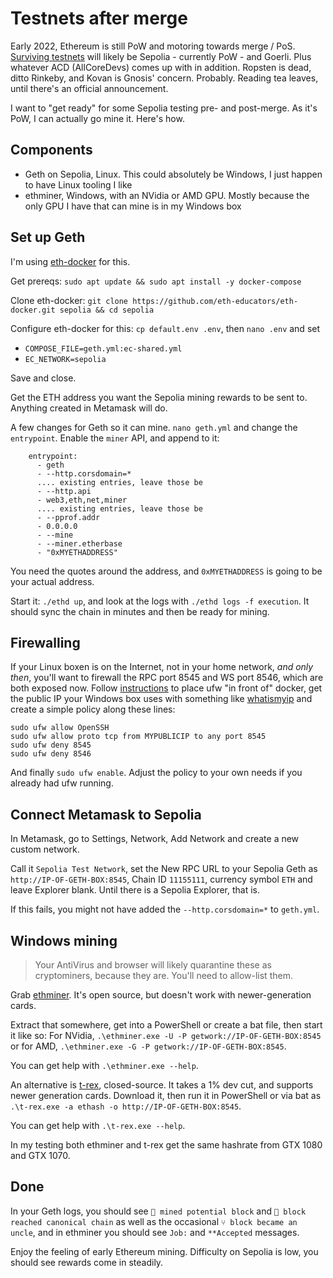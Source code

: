 # Testnets after merge

Early 2022, Ethereum is still PoW and motoring towards merge / PoS. [Surviving testnets](https://github.com/ethereum/pm/issues/460) will likely be Sepolia - currently PoW - and Goerli. Plus whatever ACD (AllCoreDevs) comes up with in addition. Ropsten is dead, ditto Rinkeby, and Kovan is Gnosis' concern. Probably. Reading tea leaves, until there's an official announcement.

I want to "get ready" for some Sepolia testing pre- and post-merge. As it's PoW, I can actually go mine it. Here's how.

## Components

- Geth on Sepolia, Linux. This could absolutely be Windows, I just happen to have Linux tooling I like
- ethminer, Windows, with an NVidia or AMD GPU. Mostly because the only GPU I have that can mine is in my Windows box

## Set up Geth

I'm using [eth-docker](https://eth-docker.net) for this. 

Get prereqs: `sudo apt update && sudo apt install -y docker-compose`

Clone eth-docker: `git clone https://github.com/eth-educators/eth-docker.git sepolia && cd sepolia`

Configure eth-docker for this: `cp default.env .env`, then `nano .env` and set

- `COMPOSE_FILE=geth.yml:ec-shared.yml`
- `EC_NETWORK=sepolia`

Save and close.

Get the ETH address you want the Sepolia mining rewards to be sent to. Anything created in Metamask will do.

A few changes for Geth so it can mine. `nano geth.yml` and change the `entrypoint`. Enable the `miner` API, and append to it:

```
    entrypoint:
      - geth
      - --http.corsdomain=*
      .... existing entries, leave those be
      - --http.api
      - web3,eth,net,miner
      .... existing entries, leave those be
      - --pprof.addr
      - 0.0.0.0
      - --mine
      - --miner.etherbase
      - "0xMYETHADDRESS"
```

You need the quotes around the address, and `0xMYETHADDRESS` is going to be your actual address.

Start it: `./ethd up`, and look at the logs with `./ethd logs -f execution`. It should sync the chain in minutes and then be ready for mining.

## Firewalling

If your Linux boxen is on the Internet, not in your home network, *and only then*, you'll want to firewall the RPC port 8545 and WS port 8546, which are both exposed now. Follow
[instructions](https://eth-docker.net/docs/Support/Cloud) to place ufw "in front of" docker, get the public IP your Windows box uses
with something like [whatismyip](https://whatismyip.com) and create a simple policy along these lines:

```
sudo ufw allow OpenSSH
sudo ufw allow proto tcp from MYPUBLICIP to any port 8545
sudo ufw deny 8545
sudo ufw deny 8546
```

And finally `sudo ufw enable`. Adjust the policy to your own needs if you already had ufw running.

## Connect Metamask to Sepolia

In Metamask, go to Settings, Network, Add Network and create a new custom network. 

Call it `Sepolia Test Network`, set the New RPC URL to your Sepolia Geth as `http://IP-OF-GETH-BOX:8545`, Chain ID `11155111`, currency symbol `ETH` and leave Explorer blank. Until there is a Sepolia Explorer, that is.

If this fails, you might not have added the `--http.corsdomain=*` to `geth.yml`.

## Windows mining

> Your AntiVirus and browser will likely quarantine these as cryptominers, because they are. You'll need to allow-list them.

Grab [ethminer](https://github.com/ethereum-mining/ethminer/releases). It's open source, but doesn't work with newer-generation cards.

Extract that somewhere, get into a PowerShell or create a bat file, then start it like so: For NVidia, `.\ethminer.exe -U -P getwork://IP-OF-GETH-BOX:8545` or for AMD, `.\ethminer.exe -G -P getwork://IP-OF-GETH-BOX:8545`.

You can get help with `.\ethminer.exe --help`.

An alternative is [t-rex](https://trex-miner.com/), closed-source. It takes a 1% dev cut, and supports newer generation cards. Download it, then run it in PowerShell or via bat as `.\t-rex.exe -a ethash -o http://IP-OF-GETH-BOX:8545`.

You can get help with `.\t-rex.exe --help`.

In my testing both ethminer and t-rex get the same hashrate from GTX 1080 and GTX 1070.

## Done

In your Geth logs, you should see `🔨 mined potential block` and `🔗 block reached canonical chain` as well as the occasional
`⑂ block became an uncle`, and in ethminer you should see `Job:` and `**Accepted` messages.

Enjoy the feeling of early Ethereum mining. Difficulty on Sepolia is low, you should see rewards come in steadily.
